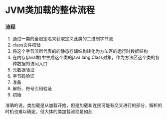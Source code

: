# JVM类加载的整体流程
### 流程

1. 通过一类的全限定名来获取定义此类的二进制字节流
1. class文件校验
1. 将这个字节流所代表的的静态存储结构转化为方法区的运行时数据结构
1. 在内存(java堆)中生成这个类的java.lang.Class对象，作为方法区这个类的各种数据的访问入口
1. 元数据验证
1. 字节码验证
1. 准备
1. 解析、符号引用验证
1. 初始

准确的说，类加载是从加载开始，但是加载和连接可能有交叉进行的部分，解析的时机也难以确定，但大体的类加载流程是如此